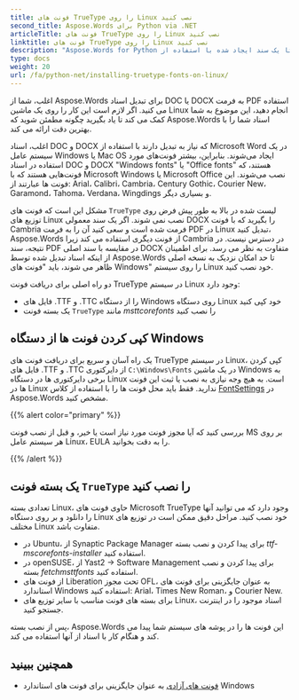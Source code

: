 ```yaml
---
title: فونت های TrueType را روی Linux نصب کنید
second_title: Aspose.Words برای Python via .NET
articleTitle: فونت های TrueType را روی Linux نصب کنید
linktitle: فونت های TrueType را روی Linux نصب کنید
description: "Aspose.Words for Python اجازه می دهد تا یک سند ایجاد شده با استفاده از Microsoft Word در دستگاه Linux را با بهترین دقت ارائه کنید. برای انجام این کار، فایل های فونت را از یک دستگاه Windows کپی کنید یا یک بسته فونت `TrueType` را روی دستگاه Linux خود نصب کنید."
type: docs
weight: 20
url: /fa/python-net/installing-truetype-fonts-on-linux/
---
```


اغلب، شما از Aspose.Words برای تبدیل اسناد DOC یا DOCX به فرمت PDF استفاده می کنید. اگر لازم است این کار را روی یک ماشین Linux انجام دهید، این موضوع به شما کمک می کند تا یاد بگیرید چگونه مطمئن شوید که Aspose.Words اسناد شما را با بهترین دقت ارائه می کند.

اغلب، اسناد DOC و DOCX که نیاز به تبدیل دارند با استفاده از Microsoft Word در یک سیستم عامل Windows یا Mac OS ایجاد می‌شوند. بنابراین، بیشتر فونت‌های مورد استفاده در اسناد DOC و DOCX "Windows fonts" یا "Office fonts" هستند، که فونت‌هایی هستند که با Microsoft Windows یا Microsoft Office نصب می‌شوند. این فونت ها عبارتند از: Arial، Calibri، Cambria، Century Gothic، Courier New، Garamond، Tahoma، Verdana، Wingdings و بسیاری دیگر.

مشکل این است که فونت های `TrueType` لیست شده در بالا به طور پیش فرض روی توزیع های Linux نصب نمی شوند. اگر یک سند معمولی DOCX را بگیرید که با فونت Cambria فرمت شده است و سعی کنید آن را به فرمت PDF در Linux تبدیل کنید، Aspose.Words از فونت دیگری استفاده می کند زیرا Cambria در دسترس نیست. در نتیجه، سند PDF در مقایسه با سند اصلی DOCX متفاوت به نظر می رسد. برای اطمینان از اینکه اسناد تبدیل شده توسط Aspose.Words تا حد امکان نزدیک به نسخه اصلی ظاهر می شوند، باید "فونت های Windows" را روی سیستم Linux خود نصب کنید.

دو راه اصلی برای دریافت فونت TrueType در سیستم Linux وجود دارد:

- فایل های .TTF و .TTC را از دستگاه Windows روی دستگاه Linux خود کپی کنید
- یک بسته فونت `TrueType` مانند *msttcorefonts* را نصب کنید

## کپی کردن فونت ها از دستگاه Windows

یک راه آسان و سریع برای دریافت فونت های TrueType در سیستم Linux، کپی کردن فایل های .TTF و .TTC از دایرکتوری `C:\Windows\Fonts` در یک ماشین Windows به برخی دایرکتوری ها در دستگاه Linux است. به هیچ وجه نیازی به نصب یا ثبت این فونت ها در Linux ندارید. فقط باید محل فونت ها را با استفاده از کلاس [FontSettings](https://reference.aspose.com/words/python-net/aspose.words.fonts/fontsettings/) در Aspose.Words مشخص کنید.

{{% alert color="primary" %}}

بررسی کنید که آیا مجوز فونت مورد نیاز است یا خیر، و قبل از نصب فونت MS بر روی هر سیستم عامل Linux، EULA را به دقت بخوانید.

{{% /alert %}}

## یک بسته فونت `TrueType` را نصب کنید

تعدادی بسته Linux، حاوی فونت های Microsoft TrueType وجود دارد که می توانید آنها را دانلود و بر روی دستگاه Linux خود نصب کنید. مراحل دقیق ممکن است در توزیع های مختلف Linux متفاوت باشد.

- در Ubuntu، از Synaptic Package Manager برای پیدا کردن و نصب بسته *ttf-mscorefonts-installer* استفاده کنید.
- در openSUSE، از Yast2 → Software Management برای پیدا کردن و نصب بسته *fetchmsttfonts* استفاده کنید.
- از فونت های Liberation تحت مجوز OFL، به عنوان جایگزینی برای فونت های استاندارد Windows استفاده کنید: Arial، Times New Roman، و Courier New.
- برای بسته های فونت مناسب با سایر توزیع های Linux، اسناد موجود را در اینترنت جستجو کنید.

پس از نصب بسته، Aspose.Words این فونت ها را در پوشه های سیستم شما پیدا می کند و هنگام کار با اسناد از آنها استفاده می کند.

## همچنین ببینید

- [فونت های آزادی](https://pagure.io/liberation-fonts) به عنوان جایگزینی برای فونت های استاندارد Windows

